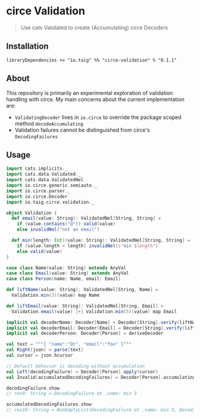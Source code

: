 # circe Validation

> Use cats Validated to create (Accumulating) circe Decoders




## Installation


```
libraryDependencies += "io.taig" %% "circe-validation" % "0.1.1"
```

## About

This repository is primarily an experimental exploration of validation handling with circe. My main concerns about the current implementation are:

 * `ValidatingDecoder` lives in `io.circe` to override the package scoped method `decodeAccumulating`
 * Validation failures cannot be distinguished from circe's `DecodingFailures`

## Usage

```scala
import cats.implicits._
import cats.data.Validated._
import cats.data.ValidatedNel
import io.circe.generic.semiauto._
import io.circe.parser._
import io.circe.Decoder
import io.taig.circe.validation._

object Validation {
  def email(value: String): ValidatedNel[String, String] =
    if (value.contains("@")) valid(value)
    else invalidNel("not an email")

  def min(length: Int)(value: String): ValidatedNel[String, String] =
    if (value.length < length) invalidNel(s"min $length")
    else valid(value)
}

case class Name(value: String) extends AnyVal
case class Email(value: String) extends AnyVal
case class Person(name: Name, email: Email)

def liftName(value: String): ValidatedNel[String, Name] =
  Validation.min(3)(value) map Name

def liftEmail(value: String): ValidatedNel[String, Email] =
  Validation.email(value) |+| Validation.min(5)(value) map Email

implicit val decoderName: Decoder[Name] = Decoder[String].verify(liftName)
implicit val decoderEmail: Decoder[Email] = Decoder[String].verify(liftEmail)
implicit val decoderPerson: Decoder[Person] = deriveDecoder

val text = """{ "name":"Qt", "email":"foo" }"""
val Right(json) = parse(text)
val cursor = json.hcursor

// Default behavior is decoding without accumulation
val Left(decodingFailure) = Decoder[Person].apply(cursor)
val Invalid(accumulatedDecodingFailures) = Decoder[Person].accumulating.apply(cursor)
```

```scala
decodingFailure.show
// res9: String = DecodingFailure at .name: min 3

accumulatedDecodingFailures.show
// res10: String = NonEmptyList(DecodingFailure at .name: min 3, DecodingFailure at .email: not an email, DecodingFailure at .email: min 5)
```
